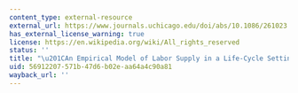 ```yaml
---
content_type: external-resource
external_url: https://www.journals.uchicago.edu/doi/abs/10.1086/261023
has_external_license_warning: true
license: https://en.wikipedia.org/wiki/All_rights_reserved
status: ''
title: "\u201CAn Empirical Model of Labor Supply in a Life-Cycle Setting.\u201D"
uid: 56912207-571b-47d6-b02e-aa64a4c90a81
wayback_url: ''
---
```

